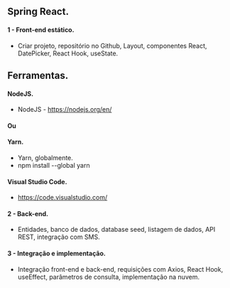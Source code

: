 ## Spring React.
#### 1 - Front-end estático.
- Criar projeto, repositório no Github, Layout, componentes React, DatePicker, React Hook, useState.

## Ferramentas.
#### NodeJS.
- NodeJS - https://nodejs.org/en/

#### Ou

#### Yarn.
- Yarn, globalmente. 
- npm install --global yarn

#### Visual Studio Code.
- https://code.visualstudio.com/



#### 2 - Back-end.
- Entidades, banco de dados, database seed, listagem de dados, API REST, integração com SMS.

#### 3 - Integração e implementação.
- Integração front-end e back-end, requisições com Axios, React Hook, useEffect, parâmetros de consulta, implementação na nuvem.
